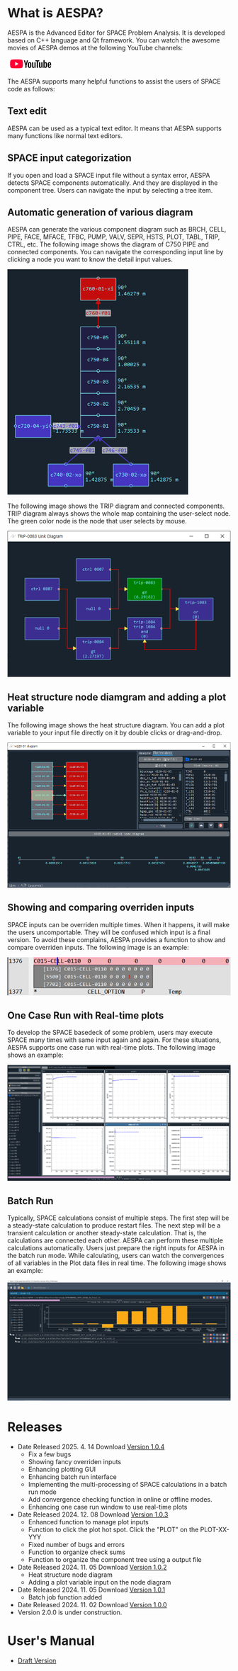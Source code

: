 # What is AESPA?
AESPA is the Advanced Editor for SPACE Problem Analysis. It is developed based on C++ language and Qt framework. You can watch the awesome movies of AESPA demos at the following YouTube channels:

[![alt text](images/YouTube_Logo.PNG)](https://www.youtube.com/@h.b.5636)

The AESPA supports many helpful functions to assist the users of SPACE code as follows:

## Text edit
AESPA can be used as a typical text editor. It means that AESPA supports many functions like normal text editors.

## SPACE input categorization
If you open and load a SPACE input file without a syntax error, AESPA detects SPACE components automatically. And they are displayed in the component tree. Users can navigate the input by selecting a tree item.

## Automatic generation of various diagram
AESPA can generate the various component diagram such as BRCH, CELL, PIPE, FACE, MFACE, TFBC, PUMP, VALV, SEPR, HSTS, PLOT, TABL, TRIP, CTRL, etc. The following image shows the diagram of C750 PIPE and connected components. You can navigate the corresponding input line by clicking a node you want to know the detail input values.

![alt text](images/BRCH_node_diagram.PNG)

The following image shows the TRIP diagram and connected components. TRIP diagram always shows the whole map containing the user-select node. The green color node is the node that user selects by mouse.

![alt text](images/TRIP_diagram.PNG)

## Heat structure node diamgram and adding a plot variable
The following image shows the heat structure diagram. You can add a plot variable to your input file directly on it by double clicks or drag-and-drop.

![alt text](https://github.com/jcsu1835/AESPA/blob/36fd089508c85ce77c41dfae3bf332cc89e7c5d6/images/HTST_diagram.PNG)

## Showing and comparing overriden inputs
SPACE inputs can be overriden multiple times. When it happens, it will make the users uncomportable. They will be confused which input is a final version.
To avoid these complains, AESPA provides a function to show and compare overriden inputs. The following image is an example:

![alt text](https://github.com/jcsu1835/AESPA/blob/01d48fd6f7730f32bfe311654ec3c01082a8c3f2/images/overriden_input.PNG)

## One Case Run with Real-time plots
To develop the SPACE basedeck of some problem, users may execute SPACE  many times with same input again and again. For these situations, AESPA supports one case run with real-time plots. The following image shows an example:

![alt text](images/real_time_graph.PNG)

## Batch Run
Typically, SPACE calculations consist of multiple steps. The first step will be a steady-state calculation to produce restart files. The next step will be
a transient calculation or another steady-state calculation. That is, the calculations are connected each other. AESPA can perform these multiple calculations
automatically. Users just prepare the right inputs for AESPA in the batch run mode. While calculating, users can watch the convergences of all variables in the Plot data files in real time. The following image shows an example:

![alt text](images/batchRunWithConvergenceCheck.png)

# Releases

+ Date Released 2025. 4. 14 Download [ Version 1.0.4 ](https://drive.google.com/file/d/1muNlanvwh0yKk7315VwDp9m3hJmOTpuz/view?usp=sharing)
  + Fix a few bugs
  + Showing fancy overriden inputs
  + Enhancing plotting GUI
  + Enhancing batch run interface
  + Implementing the multi-processing of SPACE calculations in a batch run mode
  + Add convergence checking function in online or offline modes.
  + Enhancing one case run window to use real-time plots
+ Date Released 2024. 12. 08 Download [ Version 1.0.3 ](https://drive.google.com/file/d/1zSuLqO688KfUx7qPOYmOAsUkbvmb9wmz/view?usp=sharing)
  + Enhanced function to manage plot inputs
  + Function to click the plot hot spot. Click the "PLOT" on the PLOT-XX-YYY
  + Fixed number of bugs and errors
  + Function to organize check sums
  + Function to organize the component tree using a output file
+ Date Released 2024. 11. 05 Download [ Version 1.0.2 ](https://drive.google.com/file/d/1DubzX8gTwICGdiLBE2SXdiEpHqJVotAY/view?usp=sharing)
  + Heat structure node diagram
  + Adding a plot variable input on the node diagram
+ Date Released 2024. 11. 05 Download [ Version 1.0.1 ](https://drive.google.com/file/d/1pTk2VpUOksSNifmW_nVthZHaK9Pe9U16/view?usp=sharing)
  + Batch job function added
+ Date Released 2024. 11. 02 Download [ Version 1.0.0 ](https://drive.google.com/file/d/1Rt_rMqpUtkScqccwkQXaX7Sc8qnSlHHx/view?usp=sharing)
+ Version 2.0.0 is under construction.

# User's Manual
+ [ Draft Version ](https://drive.google.com/file/d/1PEc1GcuB4_f2rhx6fH3yGtdtqUSDetY8/view?usp=sharing)
